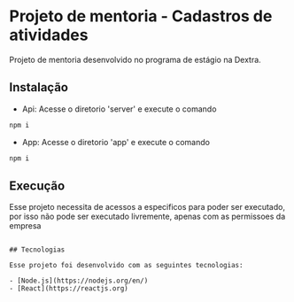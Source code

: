 # Projeto de mentoria - Cadastros de atividades

Projeto de mentoria desenvolvido no programa de estágio na Dextra.

## Instalação

- Api: Acesse o diretorio 'server' e execute o comando

```bash
npm i
```
- App: Acesse o diretorio 'app' e execute o comando

```bash
npm i
```

## Execução

Esse projeto necessita de acessos a especificos para poder ser executado, por isso não pode ser executado livremente, apenas com as permissoes da empresa
```

## Tecnologias

Esse projeto foi desenvolvido com as seguintes tecnologias:

- [Node.js](https://nodejs.org/en/)
- [React](https://reactjs.org)
